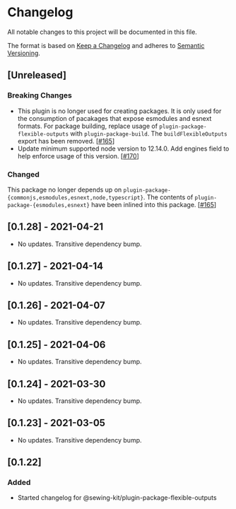 # Changelog

All notable changes to this project will be documented in this file.

The format is based on [Keep a Changelog](http://keepachangelog.com/en/1.0.0/)
and adheres to [Semantic Versioning](http://semver.org/spec/v2.0.0.html).

## [Unreleased]

### Breaking Changes

- This plugin is no longer used for creating packages. It is only used for the consumption of pacakages that expose esmodules and esnext formats. For package building, replace usage of `plugin-package-flexible-outputs` with `plugin-package-build`. The `buildFlexibleOutputs` export has been removed. [[#165](https://github.com/Shopify/sewing-kit-next/pull/165)]
- Update minimum supported node version to 12.14.0. Add engines field to help enforce usage of this version. [[#170](https://github.com/Shopify/sewing-kit-next/pull/170)]

### Changed

This package no longer depends up on `plugin-package-{commonjs,esmodules,esnext,node,typescript}`. The contents of `plugin-package-{esmodules,esnext}` have been inlined into this package. [[#165](https://github.com/Shopify/sewing-kit-next/pull/165)]

## [0.1.28] - 2021-04-21

- No updates. Transitive dependency bump.

## [0.1.27] - 2021-04-14

- No updates. Transitive dependency bump.

## [0.1.26] - 2021-04-07

- No updates. Transitive dependency bump.

## [0.1.25] - 2021-04-06

- No updates. Transitive dependency bump.

## [0.1.24] - 2021-03-30

- No updates. Transitive dependency bump.

## [0.1.23] - 2021-03-05

- No updates. Transitive dependency bump.

## [0.1.22]

### Added

- Started changelog for @sewing-kit/plugin-package-flexible-outputs
